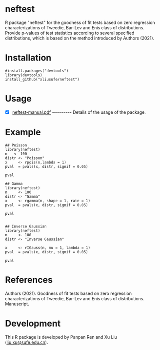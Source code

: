# neftest
R package "neftest" for the goodness of fit tests based on zero regression characterizations of Tweedie, Bar-Lev and Enis class of distributions. Provide p-values of test statistics according to several specified distributions, which is based on the method introduced by Authors (2021).

# Installation

    #install.packages("devtools")
    library(devtools)
    install_github("xliusufe/neftest")

# Usage

   - [x] [neftest-manual.pdf](https://github.com/xliusufe/neftest/blob/master/inst/neftest-manual.pdf) ---------- Details of the usage of the package.
# Example

    ## Poisson
    library(neftest)
    n   <- 100
    distr <- "Poisson"
    x     <- rpois(n,lambda = 1)
    pval  = pvals(x, distr, signif = 0.05)

    pval

    ## Gamma
    library(neftest)
    n     <- 100
    distr <- "Gamma"
    x     <- rgamma(n, shape = 1, rate = 1)
    pval  = pvals(x, distr, signif = 0.05)

    pval


    ## Inverse Gaussian
    library(neftest)
    n     <- 100
    distr <- "Inverse Gaussian"

    x     <- rIGauss(n, mu = 1, lambda = 1)
    pval  = pvals(x, distr, signif = 0.05)

    pval

# References

Authors (2021). Goodness of fit tests based on zero regression characterizations of Tweedie, Bar-Lev and Enis class of distributions. Manuscript.

# Development
This R package is developed by Panpan Ren and Xu Liu (liu.xu@sufe.edu.cn).
